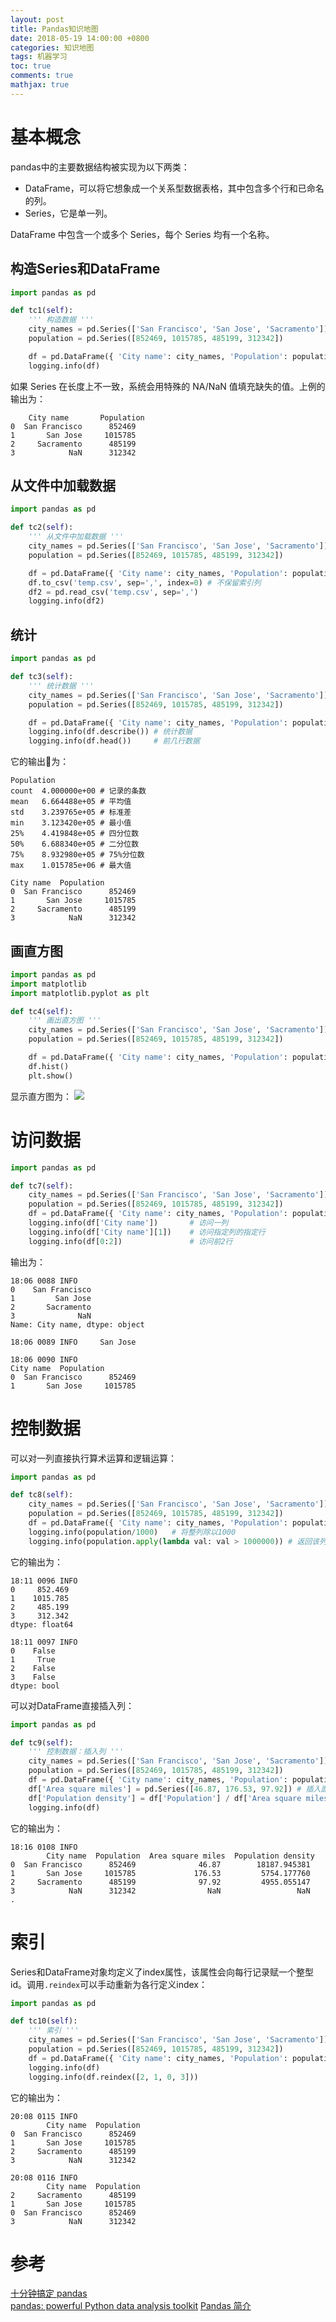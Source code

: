 ```yaml
---
layout: post
title: Pandas知识地图
date: 2018-05-19 14:00:00 +0800
categories: 知识地图
tags: 机器学习
toc: true
comments: true
mathjax: true
---
```




# 基本概念
pandas中的主要数据结构被实现为以下两类：

- DataFrame，可以将它想象成一个关系型数据表格，其中包含多个行和已命名的列。
- Series，它是单一列。

DataFrame 中包含一个或多个 Series，每个 Series 均有一个名称。

<!-- more -->

## 构造Series和DataFrame
``` python
import pandas as pd

def tc1(self):
    ''' 构造数据 '''
    city_names = pd.Series(['San Francisco', 'San Jose', 'Sacramento'])
    population = pd.Series([852469, 1015785, 485199, 312342])

    df = pd.DataFrame({ 'City name': city_names, 'Population': population })
    logging.info(df)
```
如果 Series 在长度上不一致，系统会用特殊的 NA/NaN 值填充缺失的值。上例的输出为：
```
    City name       Population
0  San Francisco      852469
1       San Jose     1015785
2     Sacramento      485199
3            NaN      312342
```
## 从文件中加载数据
``` python
import pandas as pd

def tc2(self):
    ''' 从文件中加载数据 '''
    city_names = pd.Series(['San Francisco', 'San Jose', 'Sacramento'])
    population = pd.Series([852469, 1015785, 485199, 312342])

    df = pd.DataFrame({ 'City name': city_names, 'Population': population })
    df.to_csv('temp.csv', sep=',', index=0) # 不保留索引列
    df2 = pd.read_csv('temp.csv', sep=',')
    logging.info(df2)
```

## 统计
``` python
import pandas as pd

def tc3(self):
    ''' 统计数据 '''
    city_names = pd.Series(['San Francisco', 'San Jose', 'Sacramento'])
    population = pd.Series([852469, 1015785, 485199, 312342])

    df = pd.DataFrame({ 'City name': city_names, 'Population': population })
    logging.info(df.describe()) # 统计数据
    logging.info(df.head())     # 前几行数据
```
它的输出为：
```
Population
count  4.000000e+00 # 记录的条数
mean   6.664488e+05 # 平均值
std    3.239765e+05 # 标准差
min    3.123420e+05 # 最小值
25%    4.419848e+05 # 四分位数
50%    6.688340e+05 # 二分位数
75%    8.932980e+05 # 75%分位数
max    1.015785e+06 # 最大值

City name  Population
0  San Francisco      852469
1       San Jose     1015785
2     Sacramento      485199
3            NaN      312342
```
## 画直方图
``` python
import pandas as pd
import matplotlib
import matplotlib.pyplot as plt

def tc4(self):
    ''' 画出直方图 '''
    city_names = pd.Series(['San Francisco', 'San Jose', 'Sacramento'])
    population = pd.Series([852469, 1015785, 485199, 312342])

    df = pd.DataFrame({ 'City name': city_names, 'Population': population })
    df.hist()
    plt.show()
```
显示直方图为：
![](0519PandasRoadmap/img01.png)

# 访问数据
``` python
import pandas as pd

def tc7(self):
    city_names = pd.Series(['San Francisco', 'San Jose', 'Sacramento'])
    population = pd.Series([852469, 1015785, 485199, 312342])
    df = pd.DataFrame({ 'City name': city_names, 'Population': population })
    logging.info(df['City name'])       # 访问一列
    logging.info(df['City name'][1])    # 访问指定列的指定行
    logging.info(df[0:2])               # 访问前2行
```
输出为：
```
18:06 0088 INFO     
0    San Francisco
1         San Jose
2       Sacramento
3              NaN
Name: City name, dtype: object

18:06 0089 INFO     San Jose

18:06 0090 INFO            
City name  Population
0  San Francisco      852469
1       San Jose     1015785
```

# 控制数据
可以对一列直接执行算术运算和逻辑运算：
``` python
import pandas as pd

def tc8(self):
    city_names = pd.Series(['San Francisco', 'San Jose', 'Sacramento'])
    population = pd.Series([852469, 1015785, 485199, 312342])
    df = pd.DataFrame({ 'City name': city_names, 'Population': population })
    logging.info(population/1000)   # 将整列除以1000
    logging.info(population.apply(lambda val: val > 1000000)) # 返回该列是否大于100万
```
它的输出为：
```
18:11 0096 INFO     
0     852.469
1    1015.785
2     485.199
3     312.342
dtype: float64

18:11 0097 INFO     
0    False
1     True
2    False
3    False
dtype: bool
```

可以对DataFrame直接插入列：
``` python
import pandas as pd

def tc9(self):
    ''' 控制数据：插入列 '''
    city_names = pd.Series(['San Francisco', 'San Jose', 'Sacramento'])
    population = pd.Series([852469, 1015785, 485199, 312342])
    df = pd.DataFrame({ 'City name': city_names, 'Population': population })
    df['Area square miles'] = pd.Series([46.87, 176.53, 97.92]) # 插入面积字段
    df['Population density'] = df['Population'] / df['Area square miles']   # 插入单位面积人口字段
    logging.info(df)
```
它的输出为：
```
18:16 0108 INFO            
        City name  Population  Area square miles  Population density
0  San Francisco      852469              46.87        18187.945381
1       San Jose     1015785             176.53         5754.177760
2     Sacramento      485199              97.92         4955.055147
3            NaN      312342                NaN                 NaN
.
```

# 索引
Series和DataFrame对象均定义了index属性，该属性会向每行记录赋一个整型id。调用`.reindex`可以手动重新为各行定义index：
``` python
import pandas as pd

def tc10(self):
    ''' 索引 '''
    city_names = pd.Series(['San Francisco', 'San Jose', 'Sacramento'])
    population = pd.Series([852469, 1015785, 485199, 312342])
    df = pd.DataFrame({ 'City name': city_names, 'Population': population })
    logging.info(df)
    logging.info(df.reindex([2, 1, 0, 3]))
```
它的输出为：
```
20:08 0115 INFO            
        City name  Population
0  San Francisco      852469
1       San Jose     1015785
2     Sacramento      485199
3            NaN      312342

20:08 0116 INFO            
        City name  Population
2     Sacramento      485199
1       San Jose     1015785
0  San Francisco      852469
3            NaN      312342
```


# 参考
[十分钟搞定 pandas](https://apachecn.github.io/pandas-doc-zh/10min.html)  
[pandas: powerful Python data analysis toolkit](http://pandas.pydata.org/pandas-docs/stable/index.html)
[](https://github.com/apachecn)
[Pandas 简介](https://colab.research.google.com/notebooks/mlcc/intro_to_pandas.ipynb?hl=zh-cn#scrollTo=TIFJ83ZTBctl)